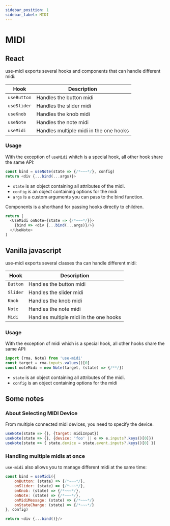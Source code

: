 ```yaml
---
sidebar_position: 1
sidebar_label: MIDI
---
```


# MIDI

## React

use-midi exports several hooks and components that can handle different midi:

| Hook         | Description                                |
| ------------ | ------------------------------------------ |
| `useButton`  | Handles the button midi                    |
| `useSlider`  | Handles the slider midi                    |
| `useKnob`    | Handles the knob midi                      |
| `useNote`    | Handles the note midi                      |
| `useMidi`    | Handles multiple midi in the one hooks     |

### Usage

With the exception of `useMidi` whitch is a special hook, all other hook share the same API:

```js
const bind = useNote(state => {/*~~~*/}, config)
return <div {...bind(...args)}>
```

- `state` is an object containing all attributes of the midi.
- `config` is an object containing options for the midi
- `args` is a custom arguments you can pass to the bind function.

Components is a shorthand for passing hooks directly to children.

```js
return (
  <UseMidi onNote={state => {/*~~~*/}}>
    {bind => <div {...bind(...args)}/>}
  </UseNote>
)
```

## Vanilla javascript

use-midi exports several classes tha can handle different midi:

| Hook         | Description                                |
| ------------ | ------------------------------------------ |
| `Button`     | Handles the button midi                    |
| `Slider`      | Handles the slider midi                     |
| `Knob`       | Handles the knob midi                      |
| `Note`       | Handles the note midi                      |
| `Midi`       | Handles multiple midi in the one hooks     |

### Usage

With the exception of midi which is a special hook, all other hooks share the same API:

```js
import {rma, Note} from 'use-midi'
const target = rma.inputs.values()[0]
const noteMidi = new Note(target, (state) => {/**/})
```

- `state` is an object containing all attributes of the midi.
- `config` is an object containing options for the midi

## Some notes

### About Selecting MIDI Device

From multiple connected midi devices, you need to specify the device.

```js
useNote(state => {}, {target: midiInput})
useNote(state => {}, {device: 'foo' || e => e.inputs?.keys()[0]})
useNote(state => { state.device = state.event.inputs?.keys()[0] })
```

### Handling multiple midis at once

`use-midi` also allows you to manage different midi at the same time:

```js
const bind = useMidi({
    onButton: (state) => {/*~~~*/},
    onSlider: (state) => {/*~~~*/},
    onKnob: (state) => {/*~~~*/},
    onNote: (state) => {/*~~~*/},
    onMidiMessage: (state) => {/*~~~*/}
    onStateChange: (state) => {/*~~~*/}
}, config)

return <div {...bind()}/>
```

